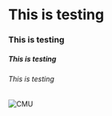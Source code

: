 # This is testing
### This is testing
##### This is testing
###### This is testing
![CMU](https://user-images.githubusercontent.com/112286308/188780430-fff99b89-b0c3-456b-8038-c2f09aefb515.png)
